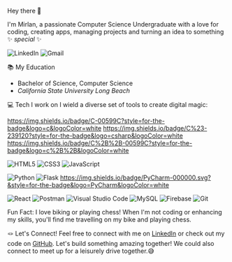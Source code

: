 Hey there 👋


I'm Mirlan, a passionate Computer Science Undergraduate with a love for coding, creating apps, managing projects and turning an idea to something ✨ _special_ ✨

![LinkedIn](https://img.shields.io/badge/linkedin-%230077B5.svg?style=for-the-badge&logo=linkedin&logoColor=white) ![Gmail](https://img.shields.io/badge/Gmail-D14836?style=for-the-badge&logo=gmail&logoColor=white)

📚 My Education 
* Bachelor of Science, Computer Science
 * _California State University Long Beach_

💻 Tech I work on
I wield a diverse set of tools to create digital magic:

https://img.shields.io/badge/C-00599C?style=for-the-badge&logo=c&logoColor=white https://img.shields.io/badge/C%23-239120?style=for-the-badge&logo=csharp&logoColor=white https://img.shields.io/badge/C%2B%2B-00599C?style=for-the-badge&logo=c%2B%2B&logoColor=white

![HTML5](https://img.shields.io/badge/html5-%23E34F26.svg?style=for-the-badge&logo=html5&logoColor=white) ![CSS3](https://img.shields.io/badge/css3-%231572B6.svg?style=for-the-badge&logo=css3&logoColor=white)
![JavaScript](https://img.shields.io/badge/javascript-%23323330.svg?style=for-the-badge&logo=javascript&logoColor=%23F7DF1E) 

![Python](https://img.shields.io/badge/python-3670A0?style=for-the-badge&logo=python&logoColor=ffdd54) ![Flask](https://img.shields.io/badge/flask-%23000.svg?style=for-the-badge&logo=flask&logoColor=white) https://img.shields.io/badge/PyCharm-000000.svg?&style=for-the-badge&logo=PyCharm&logoColor=white

![React](https://img.shields.io/badge/react-%2320232a.svg?style=for-the-badge&logo=react&logoColor=%2361DAFB) ![Postman](https://img.shields.io/badge/Postman-FF6C37?style=for-the-badge&logo=postman&logoColor=white)  ![Visual Studio Code](https://img.shields.io/badge/Visual%20Studio%20Code-0078d7.svg?style=for-the-badge&logo=visual-studio-code&logoColor=white) ![MySQL](https://img.shields.io/badge/mysql-%2300f.svg?style=for-the-badge&logo=mysql&logoColor=white) ![Firebase](https://img.shields.io/badge/firebase-%23039BE5.svg?style=for-the-badge&logo=firebase) ![Git](https://img.shields.io/badge/git-%23F05033.svg?style=for-the-badge&logo=git&logoColor=white)

Fun Fact: I love biking or playing chess!
When I'm not coding or enhancing my skills, you'll find me travelling on my bike and playing chess.

🪢 Let's Connect!
Feel free to connect with me on [LinkedIn](https://www.linkedin.com/in/mirlan-boroshilov/) or check out my code on [GitHub](https://github.com/Boroshilov03). Let's build something amazing together! We could also connect to meet up for a leisurely drive together.😅
